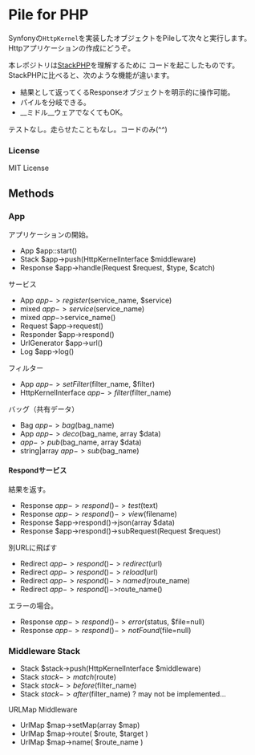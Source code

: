 Pile for PHP
============

Synfonyの```HttpKernel```を実装したオブジェクトをPileして次々と実行します。
Httpアプリケーションの作成にどうぞ。

本レポジトリは[StackPHP](http://stackphp.com/)を理解するために
コードを起こしたものです。StackPHPに比べると、次のような機能が違います。

*   結果として返ってくるResponseオブジェクトを明示的に操作可能。
*   パイルを分岐できる。
*   __ミドル__ウェアでなくてもOK。

テストなし。走らせたこともなし。コードのみ(^^)


### License

MIT License


Methods
-------

### App

アプリケーションの開始。

*   App $app::start()
*   Stack $app->push(HttpKernelInterface $middleware)
*   Response $app->handle(Request $request, $type, $catch)

サービス

*   App $app->register($service_name, $service)
*   mixed $app->service($service_name)
*   mixed $app->$service_name()
*   Request $app->request()
*   Responder $app->respond()
*   UrlGenerator $app->url()
*   Log $app->log()

フィルター

*   App $app->setFilter($filter_name, $filter)
*   HttpKernelInterface $app->filter($filter_name)

バッグ（共有データ）

*   Bag $app->bag($bag_name)
*   App $app->deco($bag_name, array $data)
*   $app->pub($bag_name, array $data)
*   string|array $app->sub($bag_name)


#### Respondサービス

結果を返す。

*   Response $app->respond()->test($text)
*   Response $app->respond()->view($filename)
*   Response $app->respond()->json(array $data)
*   Response $app->respond()->subRequest(Request $request)

別URLに飛ばす

*   Redirect $app->respond()->redirect($url)
*   Redirect $app->respond()->reload($url)
*   Redirect $app->respond()->named($route_name)
*   Redirect $app->respond()->$route_name()

エラーの場合。

*   Response $app->respond()->error($status, $file=null)
*   Response $app->respond()->notFound($file=null)



### Middleware Stack

*   Stack $stack->push(HttpKernelInterface $middleware)
*   Stack $stack->match($route)
*   Stack $stack->before($filter_name)
*   Stack $stack->after($filter_name) ? may not be implemented...


URLMap Middleware

*   UrlMap $map->setMap(array $map)
*   UrlMap $map->route( $route, $target )
*   UrlMap $map->name( $route_name )


